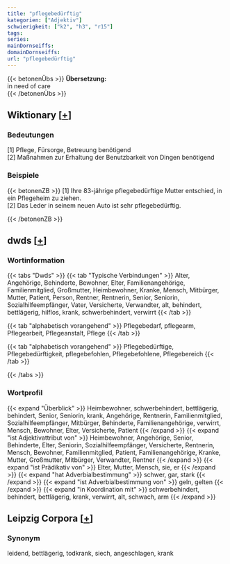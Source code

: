 ```yaml
---
title: "pflegebedürftig"
kategorien: ["Adjektiv"]
schwierigkeit: ["k2", "h3", "r15"]
tags:
series:
mainDornseiffs:
domainDornseiffs:
url: "pflegebedürftig"
---
```


{{< betonenÜbs >}}
**Übersetzung:**  
in need of  care  
{{< /betonenÜbs >}}

## Wiktionary [[+](https://de.wiktionary.org/wiki/pflegebedürftig)]

### Bedeutungen
[1] Pflege, Fürsorge, Betreuung benötigend  
[2] Maßnahmen zur Erhaltung der Benutzbarkeit von Dingen benötigend  

### Beispiele
{{< betonenZB >}}
[1] Ihre 83-jährige pflegebedürftige Mutter entschied, in ein Pflegeheim zu ziehen.  
[2] Das Leder in seinem neuen Auto ist sehr pflegebedürftig.  

{{< /betonenZB >}}


## dwds [[+](https://www.dwds.de/wb/pflegebedürftig)]

### Wortinformation
{{< tabs "Dwds" >}}
{{< tab "Typische Verbindungen" >}}
Alter, Angehörige, Behinderte, Bewohner, Elter, Familienangehörige, Familienmitglied, Großmutter, Heimbewohner, Kranke, Mensch, Mitbürger, Mutter, Patient, Person, Rentner, Rentnerin, Senior, Seniorin, Sozialhilfeempfänger, Vater, Versicherte, Verwandter, alt, behindert, bettlägerig, hilflos, krank, schwerbehindert, verwirrt
{{< /tab >}}

{{< tab "alphabetisch vorangehend" >}}
Pflegebedarf, pflegearm, Pflegearbeit, Pflegeanstalt, Pflege
{{< /tab >}}

{{< tab "alphabetisch vorangehend" >}}
Pflegebedürftige, Pflegebedürftigkeit, pflegebefohlen, Pflegebefohlene, Pflegebereich
{{< /tab >}}

{{< /tabs >}}

### Wortprofil
{{< expand "Überblick" >}} Heimbewohner, schwerbehindert, bettlägerig, behindert, Senior, Seniorin, krank, Angehörige, Rentnerin, Familienmitglied, Sozialhilfeempfänger, Mitbürger, Behinderte, Familienangehörige, verwirrt, Mensch, Bewohner, Elter, Versicherte, Patient {{< /expand >}}
{{< expand "ist Adjektivattribut von" >}} Heimbewohner, Angehörige, Senior, Behinderte, Elter, Seniorin, Sozialhilfeempfänger, Versicherte, Rentnerin, Mensch, Bewohner, Familienmitglied, Patient, Familienangehörige, Kranke, Mutter, Großmutter, Mitbürger, Verwandter, Rentner {{< /expand >}}
{{< expand "ist Prädikativ von" >}} Elter, Mutter, Mensch, sie, er {{< /expand >}}
{{< expand "hat Adverbialbestimmung" >}} schwer, gar, stark {{< /expand >}}
{{< expand "ist Adverbialbestimmung von" >}} geln, gelten {{< /expand >}}
{{< expand "in Koordination mit" >}} schwerbehindert, behindert, bettlägerig, krank, verwirrt, alt, schwach, arm {{< /expand >}}

## Leipzig Corpora [[+](https://corpora.uni-leipzig.de/en/res?word=pflegebedürftig&corpusId=deu_newscrawl-public_2018)]


### Synonym
leidend, bettlägerig, todkrank, siech, angeschlagen, krank

